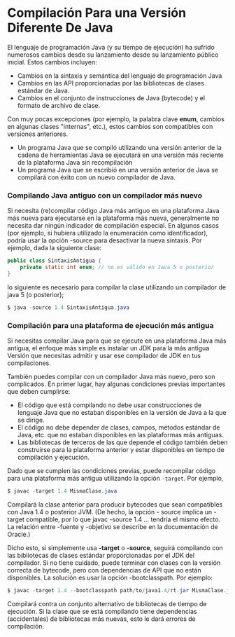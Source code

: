 # Compilación Para una Versión Diferente De Java

El lenguaje de programación Java (y su tiempo de ejecución) ha sufrido numerosos cambios desde su lanzamiento desde
su lanzamiento público inicial. Estos cambios incluyen:

* Cambios en la sintaxis y semántica del lenguaje de programación Java
* Cambios en las API proporcionadas por las bibliotecas de clases estándar de Java.
* Cambios en el conjunto de instrucciones de Java (bytecode) y el formato de archivo de clase.

Con muy pocas excepciones (por ejemplo, la palabra clave **enum**, cambios en algunas clases "internas", etc.), 
estos cambios son compatibles con versiones anteriores.

* Un programa Java que se compiló utilizando una versión anterior de la cadena de herramientas Java se ejecutará en una versión más reciente de la plataforma Java sin recompilación
* Un programa Java que se escribió en una versión anterior de Java se compilará con éxito con un nuevo compilador de Java.

### Compilando Java antiguo con un compilador más nuevo

Si necesita (re)compilar código Java más antiguo en una plataforma Java más nueva para ejecutarse en la plataforma más nueva,
generalmente no necesita dar ningún indicador de compilación especial.
En algunos casos (por ejemplo, si hubiera utilizado la enumeración como identificador), podría usar la opción -source para desactivar la nueva sintaxis.
Por ejemplo, dada la siguiente clase:
```java
public class SintaxisAntigua {
    private static int enum; // no es válido en Java 5 o posterior
}
```
lo siguiente es necesario para compilar la clase utilizando un compilador de java 5 (o posterior);
```java
$ java -source 1.4 SintaxisAntigua.java
```
### Compilación para una plataforma de ejecución más antigua

Si necesitas compilar Java para que se ejecute en una plataforma Java más antigua,
el enfoque más simple es instalar un JDK para la más antigua Versión que necesitas admitir y usar ese compilador de JDK en tus compilaciones.

También puedes compilar con un compilador Java más nuevo, pero son complicados.
En primer lugar, hay algunas condiciones previas importantes que deben cumplirse:

* El código que está compilando no debe usar construcciones de lenguaje Java que no estaban disponibles en la versión de Java a la que se dirige.
* El código no debe depender de clases, campos, métodos estándar de Java, etc. que no estaban disponibles en las plataformas más antiguas.
* Las bibliotecas de terceros de las que depende el código también deben construirse para la plataforma anterior y estar disponibles en tiempo de compilación y ejecución.

Dado que se cumplen las condiciones previas, puede recompilar código para una plataforma más antigua utilizando la opción `-target`. Por ejemplo,
```java
$ javac -target 1.4 MismaClase.java
```
Compilará la clase anterior para producir bytecodes que sean compatibles con Java 1.4 o posterior JVM.
(De hecho, la opción - source implica un -target compatible, por lo que javac -source 1.4 ... tendría el mismo efecto.
La relación entre -fuente y -objetivo se describe en la documentación de Oracle.)

Dicho esto, si simplemente usa **-target** o **-source**, seguirá compilando con las bibliotecas de clases estándar
proporcionadas por el JDK del compilador. Si no tiene cuidado, puede terminar con clases con la versión correcta de bytecode,
pero con dependencias de API que no están disponibles. La solución es usar la opción -bootclasspath. 
Por ejemplo:
```java
$ javac -target 1.4 --bootclasspath path/to/java1.4/rt.jar MismaClase.java
```
Compilará contra un conjunto alternativo de bibliotecas de tiempo de ejecución. Si la clase que se está compilando tiene
dependencias (accidentales) de bibliotecas más nuevas, esto le dará errores de compilación.